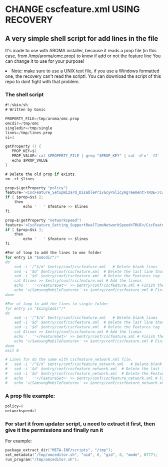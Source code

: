 # CHANGE cscfeature.xml USING RECOVERY
## A very simple shell script for add lines in the file
It's made to use with AROMA installer, because it reads a prop file (in this case, from /tmp/aroma/omc.prop) to know if add or not the feature line
You can change it to use for your purpose!
<li>Note: make sure to use a UNIX text file, if you use a Windows formatted one, the recovery can't read the script!. You can download the script of this repo to dont fight with that problem.

### The shell script
``` go
#!/sbin/sh
# Written by Gonic

PROPERTY_FILE=/tmp/aroma/omc.prop
omcdir=/tmp/omc
singledir=/tmp/single
lines=/tmp/lines.prop
si=1

getProperty () {
   PROP_KEY=$1
   PROP_VALUE=`cat $PROPERTY_FILE | grep "$PROP_KEY" | cut -d'=' -f2`
   echo $PROP_VALUE
}

# Delete the old prop if exists.
rm -rf $lines

prop=$(getProperty "policy")
feature='<CscFeature_SetupWizard_DisablePrivacyPolicyAgreement>TRUE</CscFeature_SetupWizard_DisablePrivacyPolicyAgreement>'
if [ $prop=$si ];
	then
		echo '   ' $feature >> $lines
fi

prop=$(getProperty "networkspeed")
feature='<CscFeature_Setting_SupportRealTimeNetworkSpeed>TRUE</CscFeature_Setting_SupportRealTimeNetworkSpeed>'
if [ $prop=$si ];
	then
		echo '   ' $feature >> $lines
fi

#For of loop to add the lines to omc folder
for entry in "$omcdir"/*
do
	sed -i '/^$/d' $entry/conf/cscfeature.xml	# Delete blank lines 
	sed -i '$d' $entry/conf/cscfeature.xml	# Delete the last line that ends XML
	sed -i '$d' $entry/conf/cscfeature.xml	# Delete the Features tag
	cat $lines >> $entry/conf/cscfeature.xml # Add the lineas
	echo '  ''</FeatureSet>' >> $entry/conf/cscfeature.xml # Finish the XML tag
	echo '</SamsungMobileFeature>' >> $entry/conf/cscfeature.xml # Finish the XML file again
done

#For of loop to add the lines to single folder
for entry in "$singledir"/*
do
	sed -i '/^$/d' $entry/conf/cscfeature.xml	# Delete blank lines 
	sed -i '$d' $entry/conf/cscfeature.xml	# Delete the last line that ends XML
	sed -i '$d' $entry/conf/cscfeature.xml	# Delete the Features tag
	cat $lines >> $entry/conf/cscfeature.xml # Add the lineas
	echo '  ''</FeatureSet>' >> $entry/conf/cscfeature.xml # Finish the XML tag
	echo '</SamsungMobileFeature>' >> $entry/conf/cscfeature.xml # Finish the XML file again
done
exit 0

# Lines for do the same with cscfeature_network.xml file.
#	sed -i '/^$/d' $entry/conf/cscfeature_network.xml	# Delete blank lines 
#	sed -i '$d' $entry/conf/cscfeature_network.xml	# Delete the last line that ends XML
#	sed -i '$d' $entry/conf/cscfeature_network.xml	# Delete the Features tag
#	echo '  ''</FeatureSet>' >> $entry/conf/cscfeature_network.xml # Finish the XML tag
#	echo '</SamsungMobileFeature>' >> $entry/conf/cscfeature_network.xml # Finish the XML file again
```
### A prop file example:
``` go
policy=0
networkspeed=1
```
### For start it from updater script, u need to extract it first, then give it the permissions and finally run it
For example:
``` go
package_extract_dir("META-INF/scripts", "/tmp");
set_metadata("/tmp/omceditor.sh", "uid", 0, "gid", 0, "mode", 0777);
run_program("/tmp/omceditor.sh");
```
